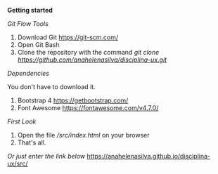 **Getting started** 

*Git Flow Tools*

1. Download Git <https://git-scm.com/>
2. Open Git Bash
3. Clone the repository with the command *git clone https://github.com/anahelenasilva/disciplina-ux.git*

*Dependencies*

You don't have to download it.

1. Bootstrap 4 <https://getbootstrap.com/>
2. Font Awesome <https://fontawesome.com/v4.7.0/>

*First Look*

1. Open the file */src/index.html* on your browser
2. That's all.

*Or just enter the link below*
<https://anahelenasilva.github.io/disciplina-ux/src/>
